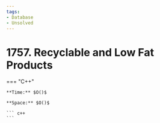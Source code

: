 ```yaml
---
tags:
- Database
- Unsolved
---
```



# 1757. Recyclable and Low Fat Products

=== "C++"

    **Time:** $O()$

    **Space:** $O()$

    ``` c++
    ```